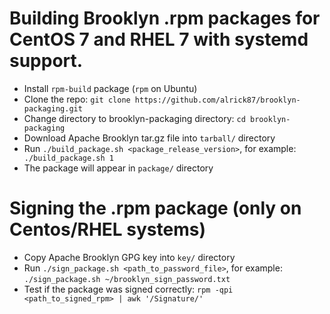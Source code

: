 # Building Brooklyn .rpm packages for CentOS 7 and RHEL 7 with systemd support.

* Install ```rpm-build``` package (```rpm``` on Ubuntu)
* Clone the repo: ```git clone https://github.com/alrick87/brooklyn-packaging.git```
* Change directory to brooklyn-packaging directory: ```cd brooklyn-packaging```
* Download Apache Brooklyn tar.gz file into ```tarball/``` directory
* Run ```./build_package.sh <package_release_version>```, for example: ``` ./build_package.sh 1```
* The package will appear in ```package/``` directory

# Signing the .rpm package (only on Centos/RHEL systems)

* Copy Apache Brooklyn GPG key into ```key/``` directory
* Run ```./sign_package.sh <path_to_password_file>```, for example: ```./sign_package.sh ~/brooklyn_sign_password.txt```
* Test if the package was signed correctly: ```rpm -qpi <path_to_signed_rpm> | awk '/Signature/'```
